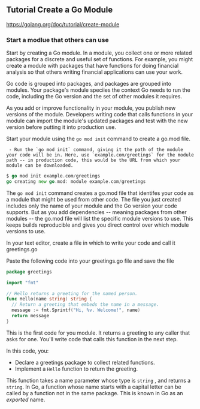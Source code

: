 ## Tutorial Create a Go Module

https://golang.org/doc/tutorial/create-module

### Start a modlue that others can use

Start by creating a Go module. In a module, you collect one or more related packages for a discrete and useful set of functions. For example, you might create a module with packages that have functions for doing financial analysis so that others writing financial applications can use your work.

Go code is grouped into packages, and packages are grouped into modules. Your package's module speciies the context Go needs to run the code, including the Go version and the set of other modules it requires.

As you add or improve functionality in your module, you publish new versions of the module. Developers writing code that calls functions in your module can import the module's updated packages and test with the new version before putting it into production use.

Start your module using the `go mod init` command to create a go.mod file.

	 - Run the `go mod init` command, giving it the path of the module your code will be in. Here, use `example.com/greetings` for the module path -- in production code, this would be the URL from which your module can be downloaded.

```go
$ go mod init example.com/greetings
go creating new go.mod: module example.com/greetings
```

The `go mod init` command creates a go.mod file that identifes your code as a module that might be used from other code. The file you just created includes only the name of your module and the Go version your code supports. But as you add dependencies -- meaning packages from other modules -- the go.mod file will list the specific module versions to use. This keeps builds reproducible and gives you direct control over which module versions to use.

In your text editor, create a file in which to write your code and call it greetings.go

Paste the following code into your greetings.go file and save the file

```go
package greetings

import "fmt"

// Hello returns a greeting for the named person.
func Hello(name string) string {
  // Return a greeting that embeds the name in a message.
  message := fmt.Sprintf("Hi, %v. Welcome!", name)
  return message
}
```

This is the first code for you module. It returns a greeting to any caller that asks for one. You'll write code that calls this function in the next step.

In this code, you:

- Declare a greetings package to collect related functions.
- Implement a `Hello` function to return the greeting.

This function takes a name parameter whose type is `string` , and returns a `string`. In Go, a function whose name starts with a capital letter can be called by a function not in the same package. This is known in Go as an *exported* name.

